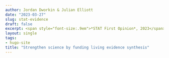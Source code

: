 ```yaml
---
author: Jordan Dworkin & Julian Elliott
date: "2023-03-27"
slug: stat-evidence
draft: false
excerpt: <span style="font-size:.9em">*STAT First Opinion*, 2023</span>
layout: single
tags:
- hugo-site
title: "Strengthen science by funding living evidence synthesis"
---
```


